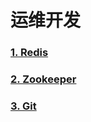 # 运维开发

### [1. Redis](https://github.com/mrlapulga/DevOps/blob/master/redis/RedisREADME.md)

### [2. Zookeeper](https://github.com/mrlapulga/DevOps/blob/master/Zookeeper/ZookeeperREADME.md)

### [3. Git](https://github.com/mrlapulga/DevOps/tree/master/Git/README.md)
